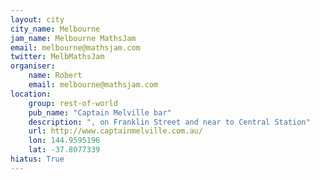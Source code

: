 ```yaml
---
layout: city                                           
city_name: Melbourne                                                               
jam_name: Melbourne MathsJam
email: melbourne@mathsjam.com
twitter: MelbMathsJam
organiser:
    name: Robert
    email: melbourne@mathsjam.com
location:
    group: rest-of-world
    pub_name: "Captain Melville bar"
    description: ", on Franklin Street and near to Central Station"
    url: http://www.captainmelville.com.au/
    lon: 144.9595196
    lat: -37.8077339
hiatus: True
---
```

